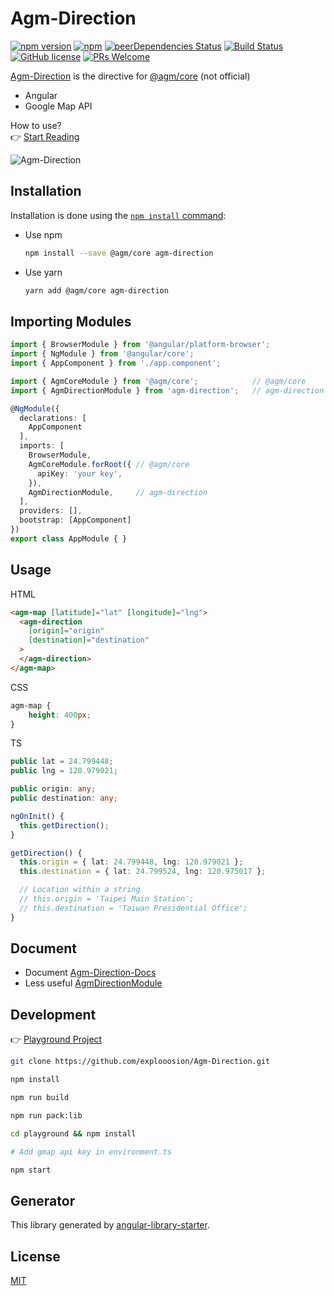 # Agm-Direction

[![npm version](https://badge.fury.io/js/agm-direction.svg)](https://badge.fury.io/js/agm-direction)
[![npm](https://img.shields.io/npm/dm/localeval.svg)](https://github.com/explooosion/Agm-Direction)
[![peerDependencies Status](https://david-dm.org/explooosion/Agm-Direction/peer-status.svg)](https://david-dm.org/explooosion/Agm-Direction?type=peer)
[![Build Status](https://travis-ci.org/explooosion/Agm-Direction.svg?branch=master)](https://travis-ci.org/explooosion/Agm-Direction)
[![GitHub license](https://img.shields.io/github/license/explooosion/Agm-Direction.svg)](https://github.com/explooosion/Agm-Direction)
[![PRs Welcome](https://img.shields.io/badge/PRs-welcome-brightgreen.svg)](http://makeapullrequest.com)


[Agm-Direction](https://github.com/explooosion/Agm-Direction) is the directive for [@agm/core](https://github.com/SebastianM/angular-google-maps) (not official)

- Angular
- Google Map API

How to use?  
👉 [Start Reading](https://robby570.tw/Agm-Direction-Docs/)

![Agm-Direction](https://i.imgur.com/DCIoXqS.jpg)

## Installation

Installation is done using the
[`npm install` command](https://docs.npmjs.com/getting-started/installing-npm-packages-locally):

- Use npm
  ```bash
  npm install --save @agm/core agm-direction
  ```

- Use yarn
  ```bash
  yarn add @agm/core agm-direction
  ```

## Importing Modules

```typescript
import { BrowserModule } from '@angular/platform-browser';
import { NgModule } from '@angular/core';
import { AppComponent } from './app.component';

import { AgmCoreModule } from '@agm/core';            // @agm/core
import { AgmDirectionModule } from 'agm-direction';   // agm-direction

@NgModule({
  declarations: [
    AppComponent
  ],
  imports: [
    BrowserModule,
    AgmCoreModule.forRoot({ // @agm/core
      apiKey: 'your key',
    }),
    AgmDirectionModule,     // agm-direction
  ],
  providers: [],
  bootstrap: [AppComponent]
})
export class AppModule { }
```

## Usage

HTML

```html
<agm-map [latitude]="lat" [longitude]="lng">
  <agm-direction 
    [origin]="origin" 
    [destination]="destination"
  >
  </agm-direction>
</agm-map>
```

CSS

```css
agm-map {
    height: 400px;
}
```

TS

```typescript
public lat = 24.799448;
public lng = 120.979021;

public origin: any;
public destination: any;

ngOnInit() {
  this.getDirection();
}

getDirection() {
  this.origin = { lat: 24.799448, lng: 120.979021 };
  this.destination = { lat: 24.799524, lng: 120.975017 };

  // Location within a string
  // this.origin = 'Taipei Main Station';
  // this.destination = 'Taiwan Presidential Office';
}
```

## Document
- Document [Agm-Direction-Docs](https://robby570.tw/Agm-Direction-Docs/)
- Less useful [AgmDirectionModule](https://robby570.tw/Agm-Direction/)

## Development

👉 [Playground Project](https://github.com/explooosion/Agm-Direction/tree/master/playground)

```bash
git clone https://github.com/explooosion/Agm-Direction.git
```

```bash
npm install
```

```bash
npm run build
```

```bash
npm run pack:lib
```

```bash
cd playground && npm install
```

```bash
# Add gmap api key in environment.ts
```

```bash
npm start
```

## Generator 
This library generated by [angular-library-starter](https://github.com/robisim74/angular-library-starter).

## License

[MIT](http://opensource.org/licenses/MIT)
